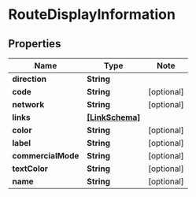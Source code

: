 
# RouteDisplayInformation

## Properties

Name | Type | Note
---- | ---- | ----
**direction** | **String** | 
**code** | **String** | [optional] 
**network** | **String** | [optional] 
**links** | [**[LinkSchema]**](LinkSchema.md) | 
**color** | **String** | [optional] 
**label** | **String** | [optional] 
**commercialMode** | **String** | [optional] 
**textColor** | **String** | [optional] 
**name** | **String** | [optional] 

